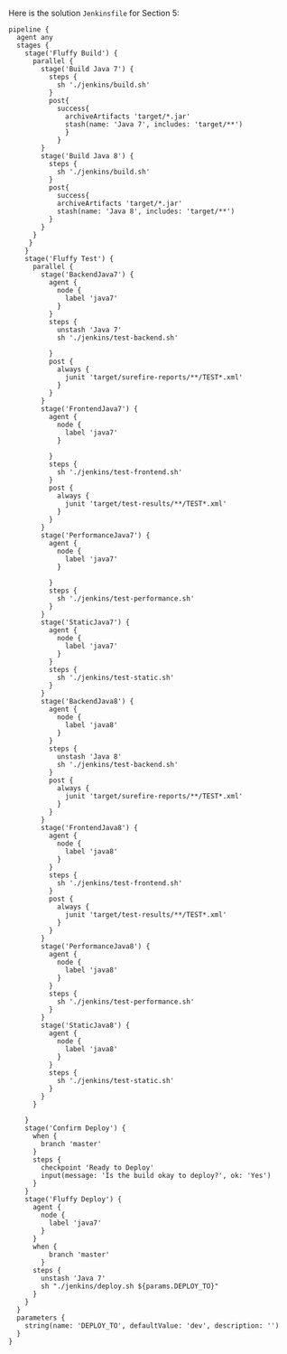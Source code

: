 Here is the solution `Jenkinsfile` for Section 5:

    pipeline {
      agent any
      stages {
        stage('Fluffy Build') {
          parallel {
            stage('Build Java 7') {
              steps {
                sh './jenkins/build.sh'
              }
              post{
                success{
                  archiveArtifacts 'target/*.jar'
                  stash(name: 'Java 7', includes: 'target/**')
                  }
                }
            }
            stage('Build Java 8') {
              steps {
                sh './jenkins/build.sh'
              }
              post{
                success{
                archiveArtifacts 'target/*.jar'
                stash(name: 'Java 8', includes: 'target/**')
              }
            }
          }
         }
        }
        stage('Fluffy Test') {
          parallel {
            stage('BackendJava7') {
              agent {
                node {
                  label 'java7'
                }
              }
              steps {
                unstash 'Java 7'
                sh './jenkins/test-backend.sh'

              }
              post {
                always {
                  junit 'target/surefire-reports/**/TEST*.xml'
                }
              }
            }
            stage('FrontendJava7') {
              agent {
                node {
                  label 'java7'
                }

              }
              steps {
                sh './jenkins/test-frontend.sh'
              }
              post {
                always {
                  junit 'target/test-results/**/TEST*.xml'
                }
              }
            }
            stage('PerformanceJava7') {
              agent {
                node {
                  label 'java7'
                }

              }
              steps {
                sh './jenkins/test-performance.sh'
              }
            }
            stage('StaticJava7') {
              agent {
                node {
                  label 'java7'
                }
              }
              steps {
                sh './jenkins/test-static.sh'
              }
            }
            stage('BackendJava8') {
              agent {
                node {
                  label 'java8'
                }
              }
              steps {
                unstash 'Java 8'
                sh './jenkins/test-backend.sh'
              }
              post {
                always {
                  junit 'target/surefire-reports/**/TEST*.xml'
                }
              }
            }
            stage('FrontendJava8') {
              agent {
                node {
                  label 'java8'
                }
              }
              steps {
                sh './jenkins/test-frontend.sh'
              }
              post {
                always {
                  junit 'target/test-results/**/TEST*.xml'
                }
              }
            }
            stage('PerformanceJava8') {
              agent {
                node {
                  label 'java8'
                }
              }
              steps {
                sh './jenkins/test-performance.sh'
              }
            }
            stage('StaticJava8') {
              agent {
                node {
                  label 'java8'
                }
              }
              steps {
                sh './jenkins/test-static.sh'
              }
            }
          }

        }
        stage('Confirm Deploy') {
          when {
            branch 'master'
          }
          steps {
            checkpoint 'Ready to Deploy'
            input(message: 'Is the build okay to deploy?', ok: 'Yes')
          }
        }
        stage('Fluffy Deploy') {
          agent {
            node {
              label 'java7'
            }
          }
          when {
              branch 'master'
            }
          steps {
            unstash 'Java 7'
            sh "./jenkins/deploy.sh ${params.DEPLOY_TO}"
          }
        }
      }
      parameters {
        string(name: 'DEPLOY_TO', defaultValue: 'dev', description: '')
      }
    }
